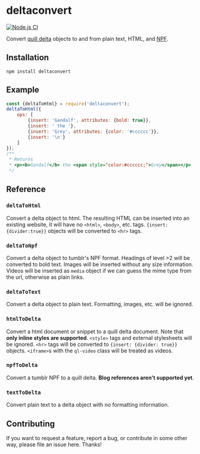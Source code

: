 # deltaconvert

[![Node.js CI](https://github.com/jfhr/deltaconvert/actions/workflows/build_and_test.yml/badge.svg)](https://github.com/jfhr/deltaconvert/actions/workflows/build_and_test.yml)

Convert [quill delta](https://quilljs.com/docs/delta/) objects to and from plain text, HTML, and 
[NPF](https://github.com/tumblr/docs/blob/master/npf-spec.md).

## Installation

```shell
npm install deltaconvert
```

## Example

```javascript
const {deltaToHtml} = require('deltaconvert');
deltaToHtml({
    ops: [
        {insert: 'Gandalf', attributes: {bold: true}},
        {insert: ' the '},
        {insert: 'Grey', attributes: {color: '#cccccc'}},
        {insert: '\n'}
    ]
});
/** 
 * Returns
 * <p><b>Gandalf</b> the <span style="color:#cccccc;">Grey</span></p>
 */
```

## Reference

### `deltaToHtml`

Convert a delta object to html. The resulting HTML can be inserted into an existing website, it will have no `<html>`, 
`<body>`, etc. tags. `{insert: {divider:true}}` objects will be converted to `<hr>` tags.

### `deltaToNpf`

Convert a delta object to tumblr's NPF format. Headings of level >2 will be converted to bold text. Images will be
inserted without any size information. Videos will be inserted as `media` object if we can guess the mime type from the
url, otherwise as plain links.

### `deltaToText`

Convert a delta object to plain text. Formatting, images, etc. will be ignored.

### `htmlToDelta`

Convert a html document or snippet to a quill delta document. Note that **only inline styles are supported**. 
`<style>` tags and external stylesheets will be ignored. `<hr>` tags will be converted to `{insert: {divider: true}}`
objects. `<iframe>`s with the `ql-video` class will be treated as videos.

### `npfToDelta`

Convert a tumblr NPF to a quill delta. **Blog references aren't supported yet**.

### `textToDelta`

Convert plain text to a delta object with no formatting information.

## Contributing

If you want to request a feature, report a bug, or contribute in some other way, please file an issue here.
Thanks!
